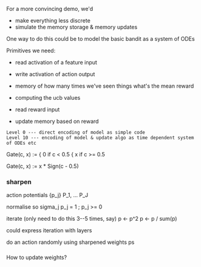 For a more convincing demo, we'd
*   make everything less discrete
*   simulate the memory storage & memory updates

One way to do this could be to model the basic bandit as a system of ODEs

Primitives we need:

*   read activation of a feature input

*   write activation of action output

*   memory of
        how many times we've seen things
        what's the mean reward

*   computing the ucb values

*   read reward input

*   update memory based on reward


~~~
Level 0 --- direct encoding of model as simple code
Level 10 --- encoding of model & update algo as time dependent system of ODEs etc
~~~


Gate(c, x) := { 0 if c < 0.5
              { x if c >= 0.5
              
Gate(c, x) := x * Sign(c - 0.5)




### sharpen


action potentials  {p_j} P_1, ... P_J

normalise so sigma_j p_j = 1 ; p_j >= 0


iterate (only need to do this 3--5 times, say)
    p <- p^2
    p <- p / sum(p)
    
could express iteration with layers

do an action randomly using sharpened weights ps

###

How to update weights?
